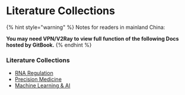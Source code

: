 # Literature Collections

{% hint style="warning" %}
Notes for readers in mainland China:

**You may need VPN/V2Ray to view full function of the following Docs hosted by GitBook.**
{% endhint %}

### Literature Collections

* [RNA Regulation](rna.md)
* [Precision Medicine](med.md)
* [Machine Learning & AI](ai.md)

